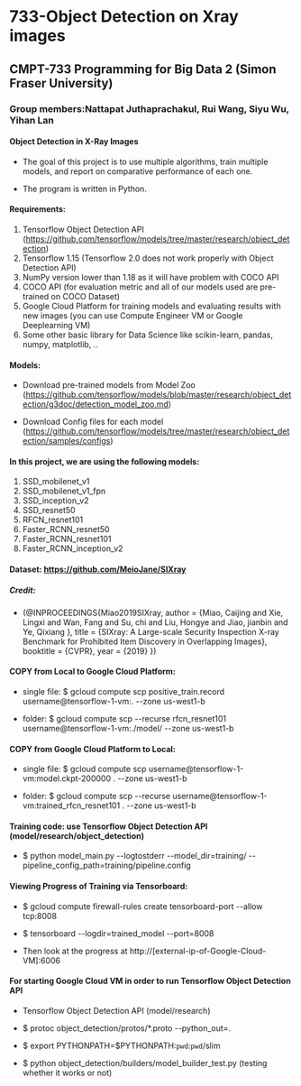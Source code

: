 # 733-Object Detection on Xray images
## CMPT-733 Programming for Big Data 2 (Simon Fraser University)
### Group members:Nattapat Juthaprachakul, Rui Wang, Siyu Wu, Yihan Lan

#### Object Detection in X-Ray Images
* The goal of this project is to use multiple algorithms, train multiple models, and report on comparative performance of each one.

* The program is written in Python.


#### Requirements:
1. Tensorflow Object Detection API (https://github.com/tensorflow/models/tree/master/research/object_detection)
2. Tensorflow 1.15 (Tensorflow 2.0 does not work properly with Object Detection API)
3. NumPy version lower than 1.18 as it will have problem with COCO API
4. COCO API (for evaluation metric and all of our models used are pre-trained on COCO Dataset)
5. Google Cloud Platform for training models and evaluating results with new images (you can use Compute Engineer VM or Google Deeplearning VM)
6. Some other basic library for Data Science like scikin-learn, pandas, numpy, matplotlib, ..

#### Models:
* Download pre-trained models from Model Zoo (https://github.com/tensorflow/models/blob/master/research/object_detection/g3doc/detection_model_zoo.md)

* Download Config files for each model (https://github.com/tensorflow/models/tree/master/research/object_detection/samples/configs)

#### In this project, we are using the following models:
1. SSD_mobilenet_v1
2. SSD_mobilenet_v1_fpn
3. SSD_inception_v2
4. SSD_resnet50
5. RFCN_resnet101
6. Faster_RCNN_resnet50
7. Faster_RCNN_resnet101
8. Faster_RCNN_inception_v2


#### Dataset: https://github.com/MeioJane/SIXray
##### Credit:
* (@INPROCEEDINGS{Miao2019SIXray,
    author = {Miao, Caijing and Xie, Lingxi and Wan, Fang and Su, chi and Liu, Hongye and Jiao, jianbin and Ye, Qixiang },
    title = {SIXray: A Large-scale Security Inspection X-ray Benchmark for Prohibited Item Discovery in Overlapping Images},
    booktitle = {CVPR},
    year = {2019} })

#### COPY from Local to Google Cloud Platform:

* single file: $ gcloud compute scp positive_train.record username@tensorflow-1-vm:. --zone us-west1-b

* folder: $ gcloud compute scp --recurse rfcn_resnet101 username@tensorflow-1-vm:./model/ --zone us-west1-b

#### COPY from Google Cloud Platform to Local:

* single file: $ gcloud compute scp username@tensorflow-1-vm:model.ckpt-200000 . --zone us-west1-b

* folder: $ gcloud compute scp --recurse username@tensorflow-1-vm:trained_rfcn_resnet101 . --zone us-west1-b

#### Training code: use Tensorflow Object Detection API (model/research/object_detection)

* $ python model_main.py --logtostderr --model_dir=training/ --pipeline_config_path=training/pipeline.config

#### Viewing Progress of Training via Tensorboard:

* $ gcloud compute firewall-rules create tensorboard-port --allow tcp:8008

* $ tensorboard --logdir=trained_model --port=8008

* Then look at the progress at http://[external-ip-of-Google-Cloud-VM]:6006


#### For starting Google Cloud VM in order to run Tensorflow Object Detection API
* Tensorflow Object Detection API (model/research)

* $ protoc object_detection/protos/*.proto --python_out=.

* $ export PYTHONPATH=$PYTHONPATH:`pwd`:`pwd`/slim

* $ python object_detection/builders/model_builder_test.py (testing whether it works or not)
